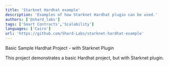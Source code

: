 ```yaml
---
title: 'Starknet Hardhat example'
description: 'Examples of how Starknet Hardhat plugin can be used.'
authors: ['@shard_labs']
tags: ['Smart Contracts','Scalability']
languages: ['Cairo']
url: 'https://github.com/Shard-Labs/starknet-hardhat-example'
---
```


Basic Sample Hardhat Project - with Starknet Plugin

This project demonstrates a basic Hardhat project, but with Starknet plugin.